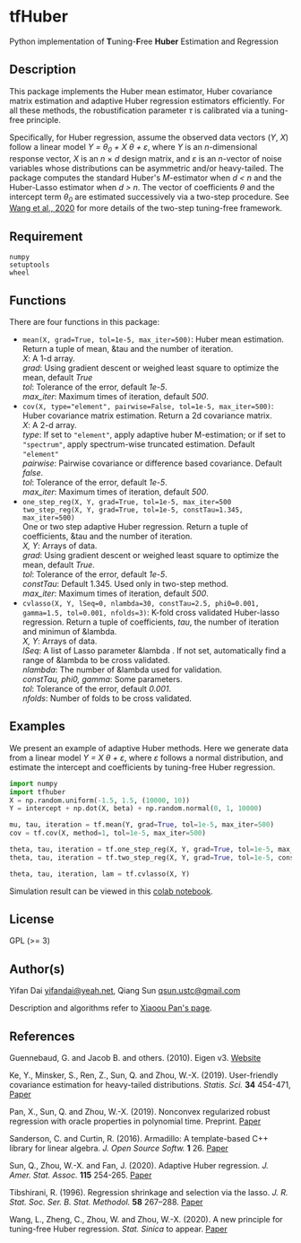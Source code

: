 # tfHuber

Python implementation of **T**uning-**F**ree **Huber** Estimation and Regression

## Description

This package implements the Huber mean estimator, Huber covariance matrix estimation and adaptive Huber regression estimators efficiently. For all these methods, the robustification parameter *&tau;* is calibrated via a tuning-free principle.

Specifically, for Huber regression, assume the observed data vectors (*Y*, *X*) follow a linear model *Y = &theta;<sub>0</sub> + X &theta; + &epsilon;*, where *Y* is an *n*-dimensional response vector, *X* is an *n* &times; *d* design matrix, and *&epsilon;* is an *n*-vector of noise variables whose distributions can be asymmetric and/or heavy-tailed. The package computes the standard Huber's *M*-estimator when *d < n* and the Huber-Lasso estimator when *d > n*. The vector of coefficients *&theta;* and the intercept term *&theta;<sub>0</sub>* are estimated successively via a two-step procedure. See [Wang et al., 2020](https://www.math.ucsd.edu/~wez243/tfHuber.pdf) for more details of the two-step tuning-free framework.

## Requirement  
```
numpy
setuptools
wheel
```

## Functions

There are four functions in this package: 

* `mean(X, grad=True, tol=1e-5, max_iter=500)`: Huber mean estimation. Return a tuple of mean, &tau and the number of iteration.  
*X*: A 1-d array.  
*grad*: Using gradient descent or weighed least square to optimize the mean, default *True*  
*tol*: Tolerance of the error, default *1e-5*.  
*max_iter*: Maximum times of iteration, default *500*.
* `cov(X, type="element", pairwise=False, tol=1e-5, max_iter=500)`: Huber covariance matrix estimation. Return a 2d covariance matrix.  
*X*: A 2-d array.  
*type*: If set to `"element"`, apply adaptive huber M-estimation; or if set to `"spectrum"`, apply spectrum-wise truncated estimation. Default `"element" `  
*pairwise*: Pairwise covariance or difference based covariance. Default *false*.   
*tol*: Tolerance of the error, default *1e-5*.  
*max_iter*: Maximum times of iteration, default *500*.
* `one_step_reg(X, Y, grad=True, tol=1e-5, max_iter=500
two_step_reg(X, Y, grad=True, tol=1e-5, constTau=1.345, max_iter=500)`   
One or two step adaptive Huber regression. Return a tuple of coefficients, &tau and the number of iteration.   
*X, Y*: Arrays of data.  
*grad*: Using gradient descent or weighed least square to optimize the mean, default *True*.  
*tol*: Tolerance of the error, default *1e-5*.  
*constTau*: Default 1.345. Used only in two-step method.  
*max_iter*: Maximum times of iteration, default *500*.  
* `cvlasso(X, Y, lSeq=0, nlambda=30, constTau=2.5, phi0=0.001, gamma=1.5, tol=0.001, nfolds=3)`: K-fold cross validated Huber-lasso regression. Return a tuple of coefficients, $tau$, the number of iteration and minimun of &lambda.   
*X, Y*: Arrays of data.  
*lSeq*: A list of Lasso parameter &lambda . If not set, automatically find a range of &lambda to be cross validated.  
*nlambda*: The number of &lambda used for validation.  
*constTau, phi0, gamma*: Some parameters.  
*tol*: Tolerance of the error, default *0.001*.  
*nfolds*: Number of folds to be cross validated.




## Examples 


We present an example of adaptive Huber methods. Here we generate data from a linear model *Y = X &theta; + &epsilon;*, where *&epsilon;* follows a normal distribution, and estimate the intercept and coefficients by tuning-free Huber regression.

```python
import numpy
import tfhuber
X = np.random.uniform(-1.5, 1.5, (10000, 10))
Y = intercept + np.dot(X, beta) + np.random.normal(0, 1, 10000)

mu, tau, iteration = tf.mean(Y, grad=True, tol=1e-5, max_iter=500)
cov = tf.cov(X, method=1, tol=1e-5, max_iter=500)

theta, tau, iteration = tf.one_step_reg(X, Y, grad=True, tol=1e-5, max_iter=500)
theta, tau, iteration = tf.two_step_reg(X, Y, grad=True, tol=1e-5, consTau=1.345, max_iter=500)

theta, tau, iteration, lam = tf.cvlasso(X, Y) 
```
Simulation result can be viewed in this [colab notebook](https://colab.research.google.com/drive/1XyBMNHog_RqFo3dkoQENt7wT2yMVEIdQ?usp=sharing).  

## License
GPL (>= 3)

## Author(s)

Yifan Dai <yifandai@yeah.net>, Qiang Sun <qsun.ustc@gmail.com>

Description and algorithms refer to [Xiaoou Pan's page](https://github.com/XiaoouPan/tfHuber).

## References

Guennebaud, G. and Jacob B. and others. (2010). Eigen v3. [Website](http://eigen.tuxfamily.org)

Ke, Y., Minsker, S., Ren, Z., Sun, Q. and Zhou, W.-X. (2019). User-friendly covariance estimation for heavy-tailed distributions. *Statis. Sci.* **34** 454-471, [Paper](https://projecteuclid.org/euclid.ss/1570780979)

Pan, X., Sun, Q. and Zhou, W.-X. (2019). Nonconvex regularized robust regression with oracle properties in polynomial time. Preprint. [Paper](https://arxiv.org/abs/1907.04027)

Sanderson, C. and Curtin, R. (2016). Armadillo: A template-based C++ library for linear algebra. *J. Open Source Softw.* **1** 26. [Paper](http://conradsanderson.id.au/pdfs/sanderson_armadillo_joss_2016.pdf)

Sun, Q., Zhou, W.-X. and Fan, J. (2020). Adaptive Huber regression. *J. Amer. Stat. Assoc.* **115** 254-265. [Paper](https://doi.org/10.1080/01621459.2018.1543124)

Tibshirani, R. (1996). Regression shrinkage and selection via the lasso. *J. R. Stat. Soc. Ser. B. Stat. Methodol.* **58** 267–288. [Paper](https://www.jstor.org/stable/2346178?seq=1#metadata_info_tab_contents)

Wang, L., Zheng, C., Zhou, W. and Zhou, W.-X. (2020). A new principle for tuning-free Huber regression. *Stat. Sinica* to appear. [Paper](https://www.math.ucsd.edu/~wez243/tfHuber.pdf)
